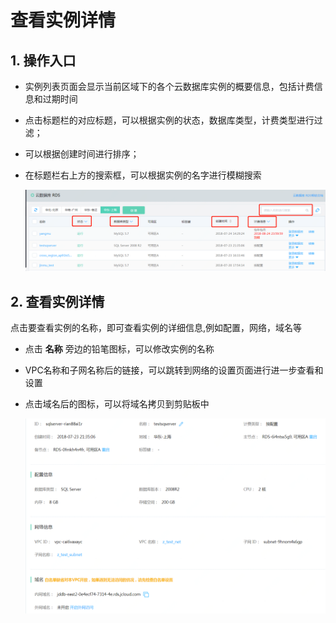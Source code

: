 # 查看实例详情

## 1.  操作入口
- 实例列表页面会显示当前区域下的各个云数据库实例的概要信息，包括计费信息和过期时间
- 点击标题栏的对应标题，可以根据实例的状态，数据库类型，计费类型进行过滤；
- 可以根据创建时间进行排序；
- 在标题栏右上方的搜索框，可以根据实例的名字进行模糊搜索

  ![查看实例1](../../../image/RDS/View-Instance-1.png)

## 2. 查看实例详情
点击要查看实例的名称，即可查看实例的详细信息,例如配置，网络，域名等

- 点击 **名称** 旁边的铅笔图标，可以修改实例的名称
- VPC名称和子网名称后的链接，可以跳转到网络的设置页面进行进一步查看和设置
- 点击域名后的图标，可以将域名拷贝到剪贴板中

  ![查看实例1](../../../image/RDS/View-Instance-2.png)
